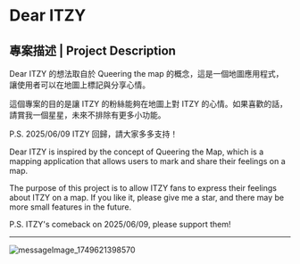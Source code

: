 # Dear ITZY

## 專案描述 | Project Description

Dear ITZY 的想法取自於 Queering the map 的概念，這是一個地圖應用程式，讓使用者可以在地圖上標記與分享心情。

這個專案的目的是讓 ITZY 的粉絲能夠在地圖上對 ITZY 的心情。如果喜歡的話，請賞我一個星星，未來不排除有更多小功能。

P.S. 2025/06/09 ITZY 回歸，請大家多多支持！

Dear ITZY is inspired by the concept of Queering the Map, which is a mapping application that allows users to mark and share their feelings on a map.

The purpose of this project is to allow ITZY fans to express their feelings about ITZY on a map. If you like it, please give me a star, and there may be more small features in the future.

P.S. ITZY's comeback on 2025/06/09, please support them!

---
![messageImage_1749621398570](https://github.com/user-attachments/assets/faf04e75-1b32-4c27-ae3f-d813709bdafe)
